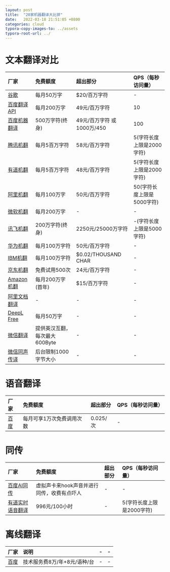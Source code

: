 ```yaml
---
layout: post
title:  "20家机器翻译大比拼"
date:   2022-03-18 21:51:05 +0800
categories: cloud
typora-copy-images-to: ../assets
typora-root-url: ../
---
```



# 文本翻译对比

| 厂家 | 免费额度 | 超出部分 | QPS（每秒访问量） |
| :---- | :---- | :---- | :---- |
| [谷歌][1] | 每月50万字 | $20/百万字符  | - |
| [百度翻译API][1] | 每月200万字 | 49元/百万字符  | 10 |
| [百度机器翻译][7] | 500万字符(终身) | 49元/百万字符 或 1000万/450  | 100 |
| [腾讯机翻][8] | 每月5百万字符 | 58元/百万字符  | 5(字符长度上限是2000字符) |
| [有道机翻][9] | 每月5百万字符 | 48元/百万字符  | 5(字符长度上限是2000字符) |
| [阿里机翻][1] | 每月100万字 | 50元/百万字符  | 50(字符长度上限是5000字符) |
| [微软机翻][1] | 每月200万字 | -  | - |
| [讯飞机翻][10] | 200万字符(终身) | 2250元/25000万字符  | -(字符长度上限是5000字符)  |
| [华为机翻][11] | 每月100万字符 | 50元/百万字符  | -  |
| [IBM机翻][13] | 每月100万字符 | $0.02/THOUSAND CHAR  | -  |
| [京东机翻][12] | 免费试用500次 | 24元/百万字符  | -  |
| [Amazon机翻][12] | 每月200万字(首年) | $15/百万字符  | -  |
| [阿里文档翻译][1] | - | -  | - |
| [DeepL Free][5] | 每月50万字 |            -     | - |
| [微信翻译][6] | 提供英汉互翻，每次最大600Byte | -     | - |
| [微信同声传译][6]| 后台限制1000字节大小 | -     | - |

# 语音翻译

| 厂家 | 免费额度 | 超出部分 | QPS（每秒访问量） |
| :---- | :---- | :---- | :---- |
| [百度][2] | 每月可享1万次免费调用次数 | 0.025/次  | - |

# 同传

| 厂家 | 免费额度 | 超出部分 | QPS（每秒访问量） |
| :---- | :---- | :---- | :---- |
| [百度AI同传][3] | 虚拟声卡来hook声音并进行同传，收费有点吓人|-|-|
| [有道实时语音翻译][9] | 996元/100小时 | -  | 5(字符长度上限是2000字符) |

# 离线翻译

| 厂家 | 说明 | - | - |
| :---- | :---- | :---- | :---- |
| [百度][4] | 技术服务费8万/年+8元/语种/台 |-|-|

[1]: https://api.fanyi.baidu.com/product/113
[2]: https://api.fanyi.baidu.com/product/21
[3]: https://tongchuan.baidu.com/
[4]: http://api.fanyi.baidu.com/product/31
[5]: https://www.deepl.com/en/docs-api/
[6]: https://developers.weixin.qq.com/doc/offiaccount/Intelligent_Interface/AI_Open_API.html
[7]: https://cloud.baidu.com/doc/MT/s/ykqq95r2y
[8]: https://cloud.tencent.com/document/product/551/35017
[9]: https://ai.youdao.com/product-fanyi-text.s
[10]: https://www.xfyun.cn/services/xftrans?target=price
[11]: https://www.huaweicloud.com/pricing.html?tab=detail#/nlp
[12]: https://neuhub.jd.com/market/api/471
[13]: https://cloud.ibm.com/catalog/services/language-translator
[14]: https://ai.youdao.com/streamingAudio.s
